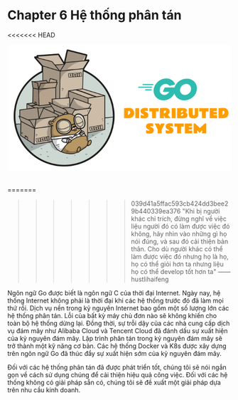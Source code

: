 # Chapter 6 Hệ thống phân tán

<<<<<<< HEAD
<div align="center">
	<img src="../images/ch6.png">
	<br/>
	<span align="center">
		<i></i>
	</span>
</div>
<br/>

=======
>>>>>>> 039d41a5ffac593cb424dd3bee29b440339ea376
"Khi bị người khác chỉ trích, đừng nghĩ về việc liệu người đó có làm được việc đó không, hãy nhìn vào những gì họ nói đúng, và sau đó cải thiện bản thân. Cho dù người khác có thể làm được việc đó nhưng họ là họ, họ có thể giỏi hơn ta nhưng liệu họ có thể develop tốt hơn ta" —— hustlihaifeng

Ngôn ngữ Go được biết là ngôn ngữ C của thời đại Internet. Ngày nay, hệ thống Internet không phải là thời đại khi các hệ thống trước đó đã làm mọi thứ rồi. Dịch vụ nền trong kỷ nguyên Internet bao gồm một số lượng lớn các hệ thống phân tán. Lỗi của bất kỳ máy chủ đơn nào sẽ không khiến cho toàn bộ hệ thống dừng lại. Đồng thời, sự trỗi dậy của các nhà cung cấp dịch vụ đám mây như Alibaba Cloud và Tencent Cloud đã đánh dấu sự xuất hiện của kỷ nguyên đám mây. Lập trình phân tán trong kỷ nguyên đám mây sẽ trở thành một kỹ năng cơ bản. Các hệ thống Docker và K8s được xây dựng trên ngôn ngữ Go đã thúc đẩy sự xuất hiện sớm của kỷ nguyên đám mây.

Đối với các hệ thống phân tán đã được phát triển tốt, chúng tôi sẽ nói ngắn gọn về cách sử dụng chúng để cải thiện hiệu quả công việc. Đối với các hệ thống không có giải pháp sẵn có, chúng tôi sẽ đề xuất một giải pháp dựa trên nhu cầu kinh doanh.
